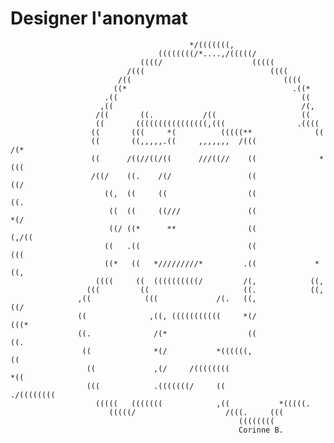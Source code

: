 # Designer l'anonymat
                                            */(((((((,                                             
                                     ((((((((/*....,/(((((/                                        
                                 ((((/                    (((((                                    
                              /(((                            ((((                                 
                            /((                                  ((((                              
                           ((*                                     .((*                            
                         .((                                         ((                            
                        ,((                                          /(,                           
                       /((       ((.           /((                   ((                            
                       ((       ((((((((((((((((,(((                .((((                          
                      ((       (((     *(          (((((**              ((                         
                      ((       ((,,,,,.((     ,,,,,,,  /(((             /(*                        
                      ((      /((//((/((      ///((//    ((              *(((                      
                      /((/    ((.    /(/                 ((                 ((/                    
                         ((,  ((     ((                  ((                  ((.                   
                          ((  ((     ((///               ((                  *(/                   
                          ((/ ((*      **                ((               (,/((                    
                         ((   .((                        ((               (((                      
                         ((*   ((   */////////*         .((             *((,                       
                       ((((     ((  ((((((((((/         /(,            ((,                         
                     (((         ((                     ((.            ((,                         
                   ,((            (((             /(.   ((,             ((/                        
                   ((              ,((, (((((((((((     *(/               (((*                     
                   ((.              /(*                  ((                 ((.                    
                    ((              *(/           *((((((,                   ((                    
                     ((             ,(/     /((((((((                       *((                    
                     (((            .(((((((/     ((                ./((((((((                     
                       (((((   (((((((            ,((           *(((((.                            
                          (((((/                    /(((.     (((                                  
                                                       ((((((((         
                                                       Corinne B.
